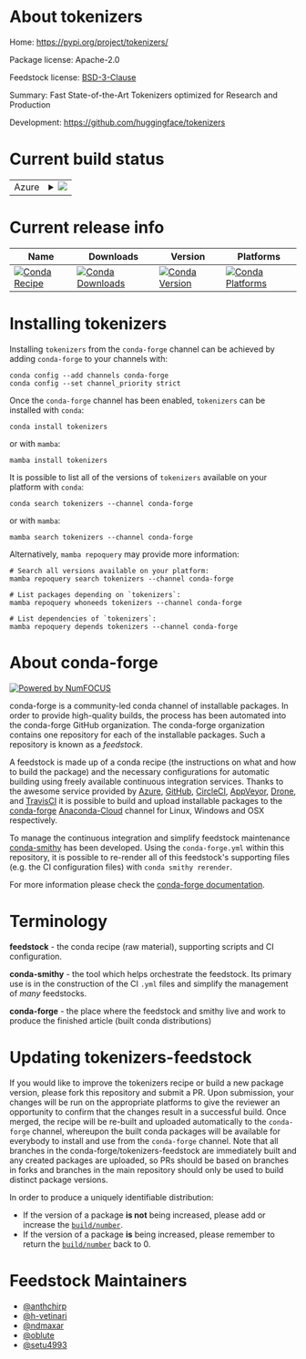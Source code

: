 About tokenizers
================

Home: https://pypi.org/project/tokenizers/

Package license: Apache-2.0

Feedstock license: [BSD-3-Clause](https://github.com/conda-forge/tokenizers-feedstock/blob/main/LICENSE.txt)

Summary: Fast State-of-the-Art Tokenizers optimized for Research and Production

Development: https://github.com/huggingface/tokenizers

Current build status
====================


<table>
    
  <tr>
    <td>Azure</td>
    <td>
      <details>
        <summary>
          <a href="https://dev.azure.com/conda-forge/feedstock-builds/_build/latest?definitionId=10291&branchName=main">
            <img src="https://dev.azure.com/conda-forge/feedstock-builds/_apis/build/status/tokenizers-feedstock?branchName=main">
          </a>
        </summary>
        <table>
          <thead><tr><th>Variant</th><th>Status</th></tr></thead>
          <tbody><tr>
              <td>linux_64_openssl1.1.1python3.10.____cpython</td>
              <td>
                <a href="https://dev.azure.com/conda-forge/feedstock-builds/_build/latest?definitionId=10291&branchName=main">
                  <img src="https://dev.azure.com/conda-forge/feedstock-builds/_apis/build/status/tokenizers-feedstock?branchName=main&jobName=linux&configuration=linux%20linux_64_openssl1.1.1python3.10.____cpython" alt="variant">
                </a>
              </td>
            </tr><tr>
              <td>linux_64_openssl1.1.1python3.11.____cpython</td>
              <td>
                <a href="https://dev.azure.com/conda-forge/feedstock-builds/_build/latest?definitionId=10291&branchName=main">
                  <img src="https://dev.azure.com/conda-forge/feedstock-builds/_apis/build/status/tokenizers-feedstock?branchName=main&jobName=linux&configuration=linux%20linux_64_openssl1.1.1python3.11.____cpython" alt="variant">
                </a>
              </td>
            </tr><tr>
              <td>linux_64_openssl1.1.1python3.8.____cpython</td>
              <td>
                <a href="https://dev.azure.com/conda-forge/feedstock-builds/_build/latest?definitionId=10291&branchName=main">
                  <img src="https://dev.azure.com/conda-forge/feedstock-builds/_apis/build/status/tokenizers-feedstock?branchName=main&jobName=linux&configuration=linux%20linux_64_openssl1.1.1python3.8.____cpython" alt="variant">
                </a>
              </td>
            </tr><tr>
              <td>linux_64_openssl1.1.1python3.9.____cpython</td>
              <td>
                <a href="https://dev.azure.com/conda-forge/feedstock-builds/_build/latest?definitionId=10291&branchName=main">
                  <img src="https://dev.azure.com/conda-forge/feedstock-builds/_apis/build/status/tokenizers-feedstock?branchName=main&jobName=linux&configuration=linux%20linux_64_openssl1.1.1python3.9.____cpython" alt="variant">
                </a>
              </td>
            </tr><tr>
              <td>linux_64_openssl3python3.10.____cpython</td>
              <td>
                <a href="https://dev.azure.com/conda-forge/feedstock-builds/_build/latest?definitionId=10291&branchName=main">
                  <img src="https://dev.azure.com/conda-forge/feedstock-builds/_apis/build/status/tokenizers-feedstock?branchName=main&jobName=linux&configuration=linux%20linux_64_openssl3python3.10.____cpython" alt="variant">
                </a>
              </td>
            </tr><tr>
              <td>linux_64_openssl3python3.11.____cpython</td>
              <td>
                <a href="https://dev.azure.com/conda-forge/feedstock-builds/_build/latest?definitionId=10291&branchName=main">
                  <img src="https://dev.azure.com/conda-forge/feedstock-builds/_apis/build/status/tokenizers-feedstock?branchName=main&jobName=linux&configuration=linux%20linux_64_openssl3python3.11.____cpython" alt="variant">
                </a>
              </td>
            </tr><tr>
              <td>linux_64_openssl3python3.8.____cpython</td>
              <td>
                <a href="https://dev.azure.com/conda-forge/feedstock-builds/_build/latest?definitionId=10291&branchName=main">
                  <img src="https://dev.azure.com/conda-forge/feedstock-builds/_apis/build/status/tokenizers-feedstock?branchName=main&jobName=linux&configuration=linux%20linux_64_openssl3python3.8.____cpython" alt="variant">
                </a>
              </td>
            </tr><tr>
              <td>linux_64_openssl3python3.9.____cpython</td>
              <td>
                <a href="https://dev.azure.com/conda-forge/feedstock-builds/_build/latest?definitionId=10291&branchName=main">
                  <img src="https://dev.azure.com/conda-forge/feedstock-builds/_apis/build/status/tokenizers-feedstock?branchName=main&jobName=linux&configuration=linux%20linux_64_openssl3python3.9.____cpython" alt="variant">
                </a>
              </td>
            </tr><tr>
              <td>linux_aarch64_openssl1.1.1python3.10.____cpython</td>
              <td>
                <a href="https://dev.azure.com/conda-forge/feedstock-builds/_build/latest?definitionId=10291&branchName=main">
                  <img src="https://dev.azure.com/conda-forge/feedstock-builds/_apis/build/status/tokenizers-feedstock?branchName=main&jobName=linux&configuration=linux%20linux_aarch64_openssl1.1.1python3.10.____cpython" alt="variant">
                </a>
              </td>
            </tr><tr>
              <td>linux_aarch64_openssl1.1.1python3.11.____cpython</td>
              <td>
                <a href="https://dev.azure.com/conda-forge/feedstock-builds/_build/latest?definitionId=10291&branchName=main">
                  <img src="https://dev.azure.com/conda-forge/feedstock-builds/_apis/build/status/tokenizers-feedstock?branchName=main&jobName=linux&configuration=linux%20linux_aarch64_openssl1.1.1python3.11.____cpython" alt="variant">
                </a>
              </td>
            </tr><tr>
              <td>linux_aarch64_openssl1.1.1python3.8.____cpython</td>
              <td>
                <a href="https://dev.azure.com/conda-forge/feedstock-builds/_build/latest?definitionId=10291&branchName=main">
                  <img src="https://dev.azure.com/conda-forge/feedstock-builds/_apis/build/status/tokenizers-feedstock?branchName=main&jobName=linux&configuration=linux%20linux_aarch64_openssl1.1.1python3.8.____cpython" alt="variant">
                </a>
              </td>
            </tr><tr>
              <td>linux_aarch64_openssl1.1.1python3.9.____cpython</td>
              <td>
                <a href="https://dev.azure.com/conda-forge/feedstock-builds/_build/latest?definitionId=10291&branchName=main">
                  <img src="https://dev.azure.com/conda-forge/feedstock-builds/_apis/build/status/tokenizers-feedstock?branchName=main&jobName=linux&configuration=linux%20linux_aarch64_openssl1.1.1python3.9.____cpython" alt="variant">
                </a>
              </td>
            </tr><tr>
              <td>linux_aarch64_openssl3python3.10.____cpython</td>
              <td>
                <a href="https://dev.azure.com/conda-forge/feedstock-builds/_build/latest?definitionId=10291&branchName=main">
                  <img src="https://dev.azure.com/conda-forge/feedstock-builds/_apis/build/status/tokenizers-feedstock?branchName=main&jobName=linux&configuration=linux%20linux_aarch64_openssl3python3.10.____cpython" alt="variant">
                </a>
              </td>
            </tr><tr>
              <td>linux_aarch64_openssl3python3.11.____cpython</td>
              <td>
                <a href="https://dev.azure.com/conda-forge/feedstock-builds/_build/latest?definitionId=10291&branchName=main">
                  <img src="https://dev.azure.com/conda-forge/feedstock-builds/_apis/build/status/tokenizers-feedstock?branchName=main&jobName=linux&configuration=linux%20linux_aarch64_openssl3python3.11.____cpython" alt="variant">
                </a>
              </td>
            </tr><tr>
              <td>linux_aarch64_openssl3python3.8.____cpython</td>
              <td>
                <a href="https://dev.azure.com/conda-forge/feedstock-builds/_build/latest?definitionId=10291&branchName=main">
                  <img src="https://dev.azure.com/conda-forge/feedstock-builds/_apis/build/status/tokenizers-feedstock?branchName=main&jobName=linux&configuration=linux%20linux_aarch64_openssl3python3.8.____cpython" alt="variant">
                </a>
              </td>
            </tr><tr>
              <td>linux_aarch64_openssl3python3.9.____cpython</td>
              <td>
                <a href="https://dev.azure.com/conda-forge/feedstock-builds/_build/latest?definitionId=10291&branchName=main">
                  <img src="https://dev.azure.com/conda-forge/feedstock-builds/_apis/build/status/tokenizers-feedstock?branchName=main&jobName=linux&configuration=linux%20linux_aarch64_openssl3python3.9.____cpython" alt="variant">
                </a>
              </td>
            </tr><tr>
              <td>linux_ppc64le_openssl1.1.1python3.10.____cpython</td>
              <td>
                <a href="https://dev.azure.com/conda-forge/feedstock-builds/_build/latest?definitionId=10291&branchName=main">
                  <img src="https://dev.azure.com/conda-forge/feedstock-builds/_apis/build/status/tokenizers-feedstock?branchName=main&jobName=linux&configuration=linux%20linux_ppc64le_openssl1.1.1python3.10.____cpython" alt="variant">
                </a>
              </td>
            </tr><tr>
              <td>linux_ppc64le_openssl1.1.1python3.11.____cpython</td>
              <td>
                <a href="https://dev.azure.com/conda-forge/feedstock-builds/_build/latest?definitionId=10291&branchName=main">
                  <img src="https://dev.azure.com/conda-forge/feedstock-builds/_apis/build/status/tokenizers-feedstock?branchName=main&jobName=linux&configuration=linux%20linux_ppc64le_openssl1.1.1python3.11.____cpython" alt="variant">
                </a>
              </td>
            </tr><tr>
              <td>linux_ppc64le_openssl1.1.1python3.8.____cpython</td>
              <td>
                <a href="https://dev.azure.com/conda-forge/feedstock-builds/_build/latest?definitionId=10291&branchName=main">
                  <img src="https://dev.azure.com/conda-forge/feedstock-builds/_apis/build/status/tokenizers-feedstock?branchName=main&jobName=linux&configuration=linux%20linux_ppc64le_openssl1.1.1python3.8.____cpython" alt="variant">
                </a>
              </td>
            </tr><tr>
              <td>linux_ppc64le_openssl1.1.1python3.9.____cpython</td>
              <td>
                <a href="https://dev.azure.com/conda-forge/feedstock-builds/_build/latest?definitionId=10291&branchName=main">
                  <img src="https://dev.azure.com/conda-forge/feedstock-builds/_apis/build/status/tokenizers-feedstock?branchName=main&jobName=linux&configuration=linux%20linux_ppc64le_openssl1.1.1python3.9.____cpython" alt="variant">
                </a>
              </td>
            </tr><tr>
              <td>linux_ppc64le_openssl3python3.10.____cpython</td>
              <td>
                <a href="https://dev.azure.com/conda-forge/feedstock-builds/_build/latest?definitionId=10291&branchName=main">
                  <img src="https://dev.azure.com/conda-forge/feedstock-builds/_apis/build/status/tokenizers-feedstock?branchName=main&jobName=linux&configuration=linux%20linux_ppc64le_openssl3python3.10.____cpython" alt="variant">
                </a>
              </td>
            </tr><tr>
              <td>linux_ppc64le_openssl3python3.11.____cpython</td>
              <td>
                <a href="https://dev.azure.com/conda-forge/feedstock-builds/_build/latest?definitionId=10291&branchName=main">
                  <img src="https://dev.azure.com/conda-forge/feedstock-builds/_apis/build/status/tokenizers-feedstock?branchName=main&jobName=linux&configuration=linux%20linux_ppc64le_openssl3python3.11.____cpython" alt="variant">
                </a>
              </td>
            </tr><tr>
              <td>linux_ppc64le_openssl3python3.8.____cpython</td>
              <td>
                <a href="https://dev.azure.com/conda-forge/feedstock-builds/_build/latest?definitionId=10291&branchName=main">
                  <img src="https://dev.azure.com/conda-forge/feedstock-builds/_apis/build/status/tokenizers-feedstock?branchName=main&jobName=linux&configuration=linux%20linux_ppc64le_openssl3python3.8.____cpython" alt="variant">
                </a>
              </td>
            </tr><tr>
              <td>linux_ppc64le_openssl3python3.9.____cpython</td>
              <td>
                <a href="https://dev.azure.com/conda-forge/feedstock-builds/_build/latest?definitionId=10291&branchName=main">
                  <img src="https://dev.azure.com/conda-forge/feedstock-builds/_apis/build/status/tokenizers-feedstock?branchName=main&jobName=linux&configuration=linux%20linux_ppc64le_openssl3python3.9.____cpython" alt="variant">
                </a>
              </td>
            </tr><tr>
              <td>osx_64_python3.10.____cpython</td>
              <td>
                <a href="https://dev.azure.com/conda-forge/feedstock-builds/_build/latest?definitionId=10291&branchName=main">
                  <img src="https://dev.azure.com/conda-forge/feedstock-builds/_apis/build/status/tokenizers-feedstock?branchName=main&jobName=osx&configuration=osx%20osx_64_python3.10.____cpython" alt="variant">
                </a>
              </td>
            </tr><tr>
              <td>osx_64_python3.11.____cpython</td>
              <td>
                <a href="https://dev.azure.com/conda-forge/feedstock-builds/_build/latest?definitionId=10291&branchName=main">
                  <img src="https://dev.azure.com/conda-forge/feedstock-builds/_apis/build/status/tokenizers-feedstock?branchName=main&jobName=osx&configuration=osx%20osx_64_python3.11.____cpython" alt="variant">
                </a>
              </td>
            </tr><tr>
              <td>osx_64_python3.8.____cpython</td>
              <td>
                <a href="https://dev.azure.com/conda-forge/feedstock-builds/_build/latest?definitionId=10291&branchName=main">
                  <img src="https://dev.azure.com/conda-forge/feedstock-builds/_apis/build/status/tokenizers-feedstock?branchName=main&jobName=osx&configuration=osx%20osx_64_python3.8.____cpython" alt="variant">
                </a>
              </td>
            </tr><tr>
              <td>osx_64_python3.9.____cpython</td>
              <td>
                <a href="https://dev.azure.com/conda-forge/feedstock-builds/_build/latest?definitionId=10291&branchName=main">
                  <img src="https://dev.azure.com/conda-forge/feedstock-builds/_apis/build/status/tokenizers-feedstock?branchName=main&jobName=osx&configuration=osx%20osx_64_python3.9.____cpython" alt="variant">
                </a>
              </td>
            </tr><tr>
              <td>osx_arm64_python3.10.____cpython</td>
              <td>
                <a href="https://dev.azure.com/conda-forge/feedstock-builds/_build/latest?definitionId=10291&branchName=main">
                  <img src="https://dev.azure.com/conda-forge/feedstock-builds/_apis/build/status/tokenizers-feedstock?branchName=main&jobName=osx&configuration=osx%20osx_arm64_python3.10.____cpython" alt="variant">
                </a>
              </td>
            </tr><tr>
              <td>osx_arm64_python3.11.____cpython</td>
              <td>
                <a href="https://dev.azure.com/conda-forge/feedstock-builds/_build/latest?definitionId=10291&branchName=main">
                  <img src="https://dev.azure.com/conda-forge/feedstock-builds/_apis/build/status/tokenizers-feedstock?branchName=main&jobName=osx&configuration=osx%20osx_arm64_python3.11.____cpython" alt="variant">
                </a>
              </td>
            </tr><tr>
              <td>osx_arm64_python3.8.____cpython</td>
              <td>
                <a href="https://dev.azure.com/conda-forge/feedstock-builds/_build/latest?definitionId=10291&branchName=main">
                  <img src="https://dev.azure.com/conda-forge/feedstock-builds/_apis/build/status/tokenizers-feedstock?branchName=main&jobName=osx&configuration=osx%20osx_arm64_python3.8.____cpython" alt="variant">
                </a>
              </td>
            </tr><tr>
              <td>osx_arm64_python3.9.____cpython</td>
              <td>
                <a href="https://dev.azure.com/conda-forge/feedstock-builds/_build/latest?definitionId=10291&branchName=main">
                  <img src="https://dev.azure.com/conda-forge/feedstock-builds/_apis/build/status/tokenizers-feedstock?branchName=main&jobName=osx&configuration=osx%20osx_arm64_python3.9.____cpython" alt="variant">
                </a>
              </td>
            </tr><tr>
              <td>win_64_python3.10.____cpython</td>
              <td>
                <a href="https://dev.azure.com/conda-forge/feedstock-builds/_build/latest?definitionId=10291&branchName=main">
                  <img src="https://dev.azure.com/conda-forge/feedstock-builds/_apis/build/status/tokenizers-feedstock?branchName=main&jobName=win&configuration=win%20win_64_python3.10.____cpython" alt="variant">
                </a>
              </td>
            </tr><tr>
              <td>win_64_python3.11.____cpython</td>
              <td>
                <a href="https://dev.azure.com/conda-forge/feedstock-builds/_build/latest?definitionId=10291&branchName=main">
                  <img src="https://dev.azure.com/conda-forge/feedstock-builds/_apis/build/status/tokenizers-feedstock?branchName=main&jobName=win&configuration=win%20win_64_python3.11.____cpython" alt="variant">
                </a>
              </td>
            </tr><tr>
              <td>win_64_python3.8.____cpython</td>
              <td>
                <a href="https://dev.azure.com/conda-forge/feedstock-builds/_build/latest?definitionId=10291&branchName=main">
                  <img src="https://dev.azure.com/conda-forge/feedstock-builds/_apis/build/status/tokenizers-feedstock?branchName=main&jobName=win&configuration=win%20win_64_python3.8.____cpython" alt="variant">
                </a>
              </td>
            </tr><tr>
              <td>win_64_python3.9.____cpython</td>
              <td>
                <a href="https://dev.azure.com/conda-forge/feedstock-builds/_build/latest?definitionId=10291&branchName=main">
                  <img src="https://dev.azure.com/conda-forge/feedstock-builds/_apis/build/status/tokenizers-feedstock?branchName=main&jobName=win&configuration=win%20win_64_python3.9.____cpython" alt="variant">
                </a>
              </td>
            </tr>
          </tbody>
        </table>
      </details>
    </td>
  </tr>
</table>

Current release info
====================

| Name | Downloads | Version | Platforms |
| --- | --- | --- | --- |
| [![Conda Recipe](https://img.shields.io/badge/recipe-tokenizers-green.svg)](https://anaconda.org/conda-forge/tokenizers) | [![Conda Downloads](https://img.shields.io/conda/dn/conda-forge/tokenizers.svg)](https://anaconda.org/conda-forge/tokenizers) | [![Conda Version](https://img.shields.io/conda/vn/conda-forge/tokenizers.svg)](https://anaconda.org/conda-forge/tokenizers) | [![Conda Platforms](https://img.shields.io/conda/pn/conda-forge/tokenizers.svg)](https://anaconda.org/conda-forge/tokenizers) |

Installing tokenizers
=====================

Installing `tokenizers` from the `conda-forge` channel can be achieved by adding `conda-forge` to your channels with:

```
conda config --add channels conda-forge
conda config --set channel_priority strict
```

Once the `conda-forge` channel has been enabled, `tokenizers` can be installed with `conda`:

```
conda install tokenizers
```

or with `mamba`:

```
mamba install tokenizers
```

It is possible to list all of the versions of `tokenizers` available on your platform with `conda`:

```
conda search tokenizers --channel conda-forge
```

or with `mamba`:

```
mamba search tokenizers --channel conda-forge
```

Alternatively, `mamba repoquery` may provide more information:

```
# Search all versions available on your platform:
mamba repoquery search tokenizers --channel conda-forge

# List packages depending on `tokenizers`:
mamba repoquery whoneeds tokenizers --channel conda-forge

# List dependencies of `tokenizers`:
mamba repoquery depends tokenizers --channel conda-forge
```


About conda-forge
=================

[![Powered by
NumFOCUS](https://img.shields.io/badge/powered%20by-NumFOCUS-orange.svg?style=flat&colorA=E1523D&colorB=007D8A)](https://numfocus.org)

conda-forge is a community-led conda channel of installable packages.
In order to provide high-quality builds, the process has been automated into the
conda-forge GitHub organization. The conda-forge organization contains one repository
for each of the installable packages. Such a repository is known as a *feedstock*.

A feedstock is made up of a conda recipe (the instructions on what and how to build
the package) and the necessary configurations for automatic building using freely
available continuous integration services. Thanks to the awesome service provided by
[Azure](https://azure.microsoft.com/en-us/services/devops/), [GitHub](https://github.com/),
[CircleCI](https://circleci.com/), [AppVeyor](https://www.appveyor.com/),
[Drone](https://cloud.drone.io/welcome), and [TravisCI](https://travis-ci.com/)
it is possible to build and upload installable packages to the
[conda-forge](https://anaconda.org/conda-forge) [Anaconda-Cloud](https://anaconda.org/)
channel for Linux, Windows and OSX respectively.

To manage the continuous integration and simplify feedstock maintenance
[conda-smithy](https://github.com/conda-forge/conda-smithy) has been developed.
Using the ``conda-forge.yml`` within this repository, it is possible to re-render all of
this feedstock's supporting files (e.g. the CI configuration files) with ``conda smithy rerender``.

For more information please check the [conda-forge documentation](https://conda-forge.org/docs/).

Terminology
===========

**feedstock** - the conda recipe (raw material), supporting scripts and CI configuration.

**conda-smithy** - the tool which helps orchestrate the feedstock.
                   Its primary use is in the construction of the CI ``.yml`` files
                   and simplify the management of *many* feedstocks.

**conda-forge** - the place where the feedstock and smithy live and work to
                  produce the finished article (built conda distributions)


Updating tokenizers-feedstock
=============================

If you would like to improve the tokenizers recipe or build a new
package version, please fork this repository and submit a PR. Upon submission,
your changes will be run on the appropriate platforms to give the reviewer an
opportunity to confirm that the changes result in a successful build. Once
merged, the recipe will be re-built and uploaded automatically to the
`conda-forge` channel, whereupon the built conda packages will be available for
everybody to install and use from the `conda-forge` channel.
Note that all branches in the conda-forge/tokenizers-feedstock are
immediately built and any created packages are uploaded, so PRs should be based
on branches in forks and branches in the main repository should only be used to
build distinct package versions.

In order to produce a uniquely identifiable distribution:
 * If the version of a package **is not** being increased, please add or increase
   the [``build/number``](https://docs.conda.io/projects/conda-build/en/latest/resources/define-metadata.html#build-number-and-string).
 * If the version of a package **is** being increased, please remember to return
   the [``build/number``](https://docs.conda.io/projects/conda-build/en/latest/resources/define-metadata.html#build-number-and-string)
   back to 0.

Feedstock Maintainers
=====================

* [@anthchirp](https://github.com/anthchirp/)
* [@h-vetinari](https://github.com/h-vetinari/)
* [@ndmaxar](https://github.com/ndmaxar/)
* [@oblute](https://github.com/oblute/)
* [@setu4993](https://github.com/setu4993/)

